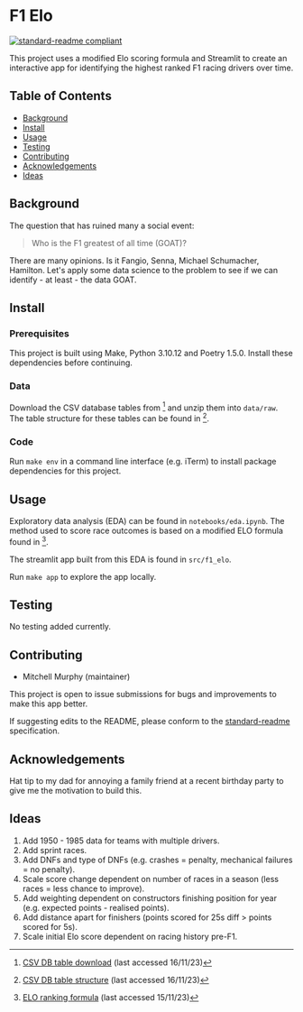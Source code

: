 # F1 Elo

[![standard-readme compliant](https://img.shields.io/badge/readme%20style-standard-brightgreen.svg?style=flat-square)](https://github.com/RichardLitt/standard-readme)

This project uses a modified Elo scoring formula and Streamlit to create an interactive app for identifying the highest ranked F1 racing drivers over time.

## Table of Contents

- [Background](#background)
- [Install](#install)
- [Usage](#usage)
- [Testing](#testing)
- [Contributing](#contributing)
- [Acknowledgements](#acknowledgements)
- [Ideas](#ideas)

## Background

The question that has ruined many a social event: 

> Who is the F1 greatest of all time (GOAT)?  

There are many opinions. Is it Fangio, Senna, Michael Schumacher, Hamilton. Let's apply some data science to the problem to see if we can identify - at least - the data GOAT.

## Install

### Prerequisites

This project is built using Make, Python 3.10.12 and Poetry 1.5.0. Install these dependencies before continuing.

### Data 

Download the CSV database tables from [^1] and unzip them into `data/raw`. The table structure for these tables can be found in [^2].

### Code

Run `make env` in a command line interface (e.g. iTerm) to install package dependencies for this project.

## Usage

Exploratory data analysis (EDA) can be found in `notebooks/eda.ipynb`. The method used to score race outcomes is based on a modified ELO formula found in [^3].

The streamlit app built from this EDA is found in `src/f1_elo`.

Run `make app` to explore the app locally.

## Testing

No testing added currently. 

## Contributing

- Mitchell Murphy (maintainer)

This project is open to issue submissions for bugs and improvements to make this app better.

If suggesting edits to the README, please conform to the [standard-readme](https://github.com/RichardLitt/standard-readme) specification.

## Acknowledgements

Hat tip to my dad for annoying a family friend at a recent birthday party to give me the motivation to build this.

## Ideas

1. Add 1950 - 1985 data for teams with multiple drivers.
2. Add sprint races.
3. Add DNFs and type of DNFs (e.g. crashes = penalty, mechanical failures = no penalty).
4. Scale score change dependent on number of races in a season (less races = less chance to improve).
5. Add weighting dependent on constructors finishing position for year (e.g. expected points - realised points).
6. Add distance apart for finishers (points scored for 25s diff > points scored for 5s).
7. Scale initial Elo score dependent on racing history pre-F1.

[^1]: [CSV DB table download](https://ergast.com/mrd/db/#csv) (last accessed 16/11/23)
[^2]: [CSV DB table structure](https://ergast.com/docs/f1db_user_guide.txt) (last accessed 16/11/23)
[^3]: [ELO ranking formula](https://stanislav-stankovic.medium.com/elo-rating-system-6196cc59941e) (last accessed 15/11/23)